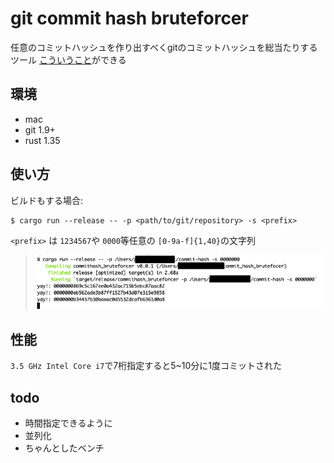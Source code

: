 # git commit hash bruteforcer

任意のコミットハッシュを作り出すべくgitのコミットハッシュを総当たりするツール
[こういうこと](https://github.com/rnitta/awesome-commit-hash/pull/2)ができる

## 環境
- mac
- git 1.9+
- rust 1.35


## 使い方

ビルドもする場合:

```shell
$ cargo run --release -- -p <path/to/git/repository> -s <prefix> 
```

`<prefix>` は `1234567`や `0000`等任意の `[0-9a-f]{1,40}`の文字列

> ![SS](./ss.png)

## 性能
`3.5 GHz Intel Core i7`で7桁指定すると5~10分に1度コミットされた

## todo
- 時間指定できるように
- 並列化
- ちゃんとしたベンチ
